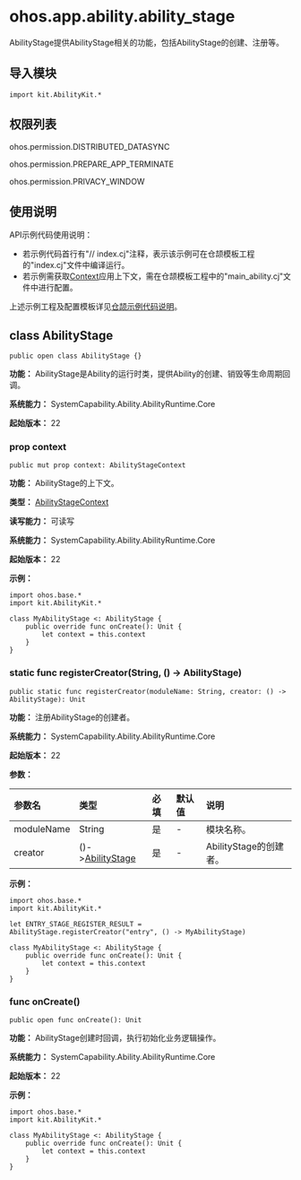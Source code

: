 # ohos.app.ability.ability_stage

AbilityStage提供AbilityStage相关的功能，包括AbilityStage的创建、注册等。

## 导入模块

```cangjie
import kit.AbilityKit.*
```

## 权限列表

ohos.permission.DISTRIBUTED_DATASYNC

ohos.permission.PREPARE_APP_TERMINATE

ohos.permission.PRIVACY_WINDOW

## 使用说明

API示例代码使用说明：

- 若示例代码首行有"// index.cj"注释，表示该示例可在仓颉模板工程的"index.cj"文件中编译运行。
- 若示例需获取[Context](./cj-apis-app-ability-ui_ability.md#class-context)应用上下文，需在仓颉模板工程中的"main_ability.cj"文件中进行配置。

上述示例工程及配置模板详见[仓颉示例代码说明](../../cj-development-intro.md#仓颉示例代码说明)。

## class AbilityStage

```cangjie
public open class AbilityStage {}
```

**功能：** AbilityStage是Ability的运行时类，提供Ability的创建、销毁等生命周期回调。

**系统能力：** SystemCapability.Ability.AbilityRuntime.Core

**起始版本：** 22

### prop context

```cangjie
public mut prop context: AbilityStageContext
```

**功能：** AbilityStage的上下文。

**类型：** [AbilityStageContext](cj-apis-app-ability-ui_ability.md#class-abilitystagecontext)

**读写能力：** 可读写

**系统能力：** SystemCapability.Ability.AbilityRuntime.Core

**起始版本：** 22

**示例：**

<!-- compile -->
```cangjie
import ohos.base.*
import kit.AbilityKit.*

class MyAbilityStage <: AbilityStage {
    public override func onCreate(): Unit {
        let context = this.context
    }
}
```

### static func registerCreator(String, () -> AbilityStage)

```cangjie
public static func registerCreator(moduleName: String, creator: () -> AbilityStage): Unit
```

**功能：** 注册AbilityStage的创建者。

**系统能力：** SystemCapability.Ability.AbilityRuntime.Core

**起始版本：** 22

**参数：**

|参数名|类型|必填|默认值|说明|
|:---|:---|:---|:---|:---|
|moduleName|String|是|-|模块名称。|
|creator|()->[AbilityStage](#class-abilitystage)|是|-|AbilityStage的创建者。|

**示例：**

<!-- compile -->
```cangjie
import ohos.base.*
import kit.AbilityKit.*

let ENTRY_STAGE_REGISTER_RESULT = AbilityStage.registerCreator("entry", () -> MyAbilityStage)

class MyAbilityStage <: AbilityStage {
    public override func onCreate(): Unit {
        let context = this.context
    }
}
```

### func onCreate()

```cangjie
public open func onCreate(): Unit
```

**功能：** AbilityStage创建时回调，执行初始化业务逻辑操作。

**系统能力：** SystemCapability.Ability.AbilityRuntime.Core

**起始版本：** 22

**示例：**

<!-- compile -->
```cangjie
import ohos.base.*
import kit.AbilityKit.*

class MyAbilityStage <: AbilityStage {
    public override func onCreate(): Unit {
        let context = this.context
    }
}
```
